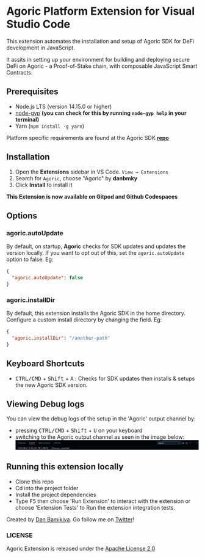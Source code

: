 # Agoric Platform Extension for Visual Studio Code

This extension automates the installation and setup of Agoric SDK for DeFi development in JavaScript.

It assits in setting up your environment for building and deploying secure DeFi on Agoric - a Proof-of-Stake chain, with composable JavaScript Smart Contracts.

## Prerequisites

- Node.js LTS (version 14.15.0 or higher)
- [node-gyp](https://www.npmjs.com/package/node-gyp) **(you can check for this by running `node-gyp help` in your terminal)**
- Yarn (`npm install -g yarn`)

Platform specific requirements are found at the Agoric SDK **[repo](https://github.com/Agoric/agoric-sdk#readme)**

## Installation

1. Open the **Extensions** sidebar in VS Code. `View → Extensions`
2. Search for `Agoric`, choose "Agoric" by **danbmky**
3. Click **Install** to install it

**This Extension is now available on Gitpod and Github Codespaces**

## Options

### agoric.autoUpdate

By default, on startup, **Agoric** checks for SDK updates and updates the version locally.
If you want to opt out of this, set the `agoric.autoUpdate` option to false. Eg:

```json
{
  "agoric.autoUpdate": false
}
```

### agoric.installDir

By default, this extension installs the Agoric SDK in the home directory. Configure a custom install directory by changing the field. Eg:

```json
{
  "agoric.installDir": "/another-path"
}
```

## Keyboard Shortcuts

- <kbd>CTRL/CMD</kbd> + <kbd>Shift</kbd> + <kbd>A</kbd> : Checks for SDK updates then installs & setups the new Agoric SDK version.

## Viewing Debug logs

You can view the debug logs of the setup in the 'Agoric' output channel by:

- pressing <kbd>CTRL/CMD</kbd> + <kbd>Shift</kbd> + <kbd>U</kbd> on your keyboard
- switching to the Agoric output channel as seen in the image below:
  <img src='./resources/agoric-output-channel.png' alt='image of the agoric vscode extension output channel' />

## Running this extension locally

- Clone this repo
- Cd into the project folder
- Install the project dependencies
- Type <kbd>F5</kbd> then choose 'Run Extension' to interact with the extension or choose 'Extension Tests' to Run the extension integration tests.

Created by [Dan Bamikiya](https://github.com/danBamikiya). Go follow me on [Twitter](https://twitter.com/danBamikiya)!

### LICENSE

Agoric Extension is released under the [Apache License 2.0](https://github.com/danBamikiya/agoric-vscode-extension/blob/main/LICENSE)
